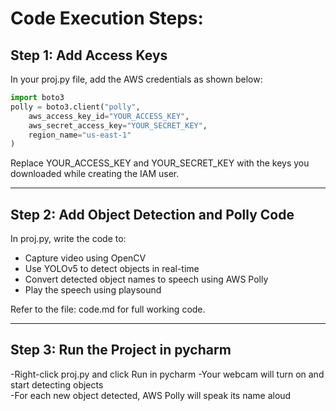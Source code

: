 # Code Execution Steps:

## Step 1: Add Access Keys  
In your proj.py file, add the AWS credentials as shown below:  

```python
import boto3
polly = boto3.client("polly",
    aws_access_key_id="YOUR_ACCESS_KEY",
    aws_secret_access_key="YOUR_SECRET_KEY",
    region_name="us-east-1"
)
```


Replace YOUR_ACCESS_KEY and YOUR_SECRET_KEY with the keys you downloaded while creating the IAM user.

---

## Step 2: Add Object Detection and Polly Code  
In proj.py, write the code to:  
- Capture video using OpenCV  
- Use YOLOv5 to detect objects in real-time  
- Convert detected object names to speech using AWS Polly  
- Play the speech using playsound  

Refer to the file: code.md for full working code.

---

## Step 3: Run the Project in pycharm 
-Right-click proj.py and click Run in pycharm 
-Your webcam will turn on and start detecting objects  
-For each new object detected, AWS Polly will speak its name aloud  









